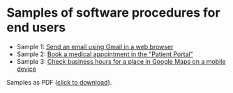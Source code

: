 # Samples of software procedures for end users
- Sample 1: [Send an email using Gmail in a web browser](samples/sample-1_mail/steps.md)
- Sample 2: [Book a medical appointment in the "Patient Portal"](samples/sample-2_patient-portal/steps.md)
- Sample 3: [Check business hours for a place in Google Maps on a mobile device](TODO)

Samples as PDF ([click to download](samples/Technical-writer-samples.pdf)).